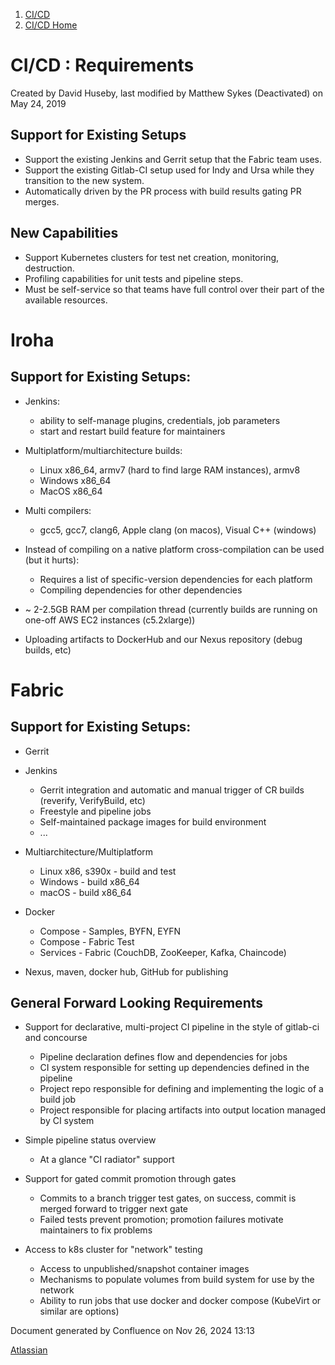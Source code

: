 1. [CI/CD](index.html)
2. [CI/CD Home](19005451.html)

# CI/CD : Requirements

Created by David Huseby, last modified by Matthew Sykes (Deactivated) on May 24, 2019

## Support for Existing Setups

- Support the existing Jenkins and Gerrit setup that the Fabric team uses.
- Support the existing Gitlab-CI setup used for Indy and Ursa while they transition to the new system.
- Automatically driven by the PR process with build results gating PR merges.

## New Capabilities

- Support Kubernetes clusters for test net creation, monitoring, destruction.
- Profiling capabilities for unit tests and pipeline steps.
- Must be self-service so that teams have full control over their part of the available resources.

# Iroha

## Support for Existing Setups:

- Jenkins:
  
  - ability to self-manage plugins, credentials, job parameters
  - start and restart build feature for maintainers
- Multiplatform/multiarchitecture builds:
  
  - Linux x86\_64, armv7 (hard to find large RAM instances), armv8
  - Windows x86\_64
  - MacOS x86\_64
- Multi compilers:
  
  - gcc5, gcc7, clang6, Apple clang (on macos), Visual C++ (windows)
- Instead of compiling on a native platform cross-compilation can be used (but it hurts):
  
  - Requires a list of specific-version dependencies for each platform
  - Compiling dependencies for other dependencies
- ~ 2-2.5GB RAM per compilation thread (currently builds are running on one-off AWS EC2 instances (c5.2xlarge))
- Uploading artifacts to DockerHub and our Nexus repository (debug builds, etc)

# Fabric

## Support for Existing Setups:

- Gerrit
- Jenkins
  
  - Gerrit integration and automatic and manual trigger of CR builds (reverify, VerifyBuild, etc)
  - Freestyle and pipeline jobs
  - Self-maintained package images for build environment
  - ...
- Multiarchitecture/Multiplatform
  
  - Linux x86, s390x - build and test
  - Windows - build x86\_64
  - macOS - build x86\_64
- Docker
  
  - Compose - Samples, BYFN, EYFN
  - Compose - Fabric Test
  - Services - Fabric (CouchDB, ZooKeeper, Kafka, Chaincode)
- Nexus, maven, docker hub, GitHub for publishing

## General Forward Looking Requirements

- Support for declarative, multi-project CI pipeline in the style of gitlab-ci and concourse
  
  - Pipeline declaration defines flow and dependencies for jobs
  - CI system responsible for setting up dependencies defined in the pipeline
  - Project repo responsible for defining and implementing the logic of a build job
  - Project responsible for placing artifacts into output location managed by CI system
- Simple pipeline status overview
  
  - At a glance "CI radiator" support
- Support for gated commit promotion through gates
  
  - Commits to a branch trigger test gates, on success, commit is merged forward to trigger next gate
  - Failed tests prevent promotion; promotion failures motivate maintainers to fix problems
- Access to k8s cluster for "network" testing
  
  - Access to unpublished/snapshot container images
  - Mechanisms to populate volumes from build system for use by the network
  - Ability to run jobs that use docker and docker compose (KubeVirt or similar are options)

Document generated by Confluence on Nov 26, 2024 13:13

[Atlassian](http://www.atlassian.com/)
